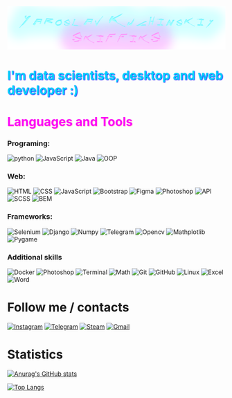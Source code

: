[![Header](https://github.com/SkiffikS/skiffiks/blob/main/assets/header2.png)](https://www.instagram.com/yaroslav833)


# <span style="color:#00D0F9;text-shadow: 1px 1px 2px blue">I'm data scientists, desktop and web developer :) </span>

# <span style="color:#FC03F8;text-shadow: 1px 1px 2px pink">Languages and Tools</span>

### Programing:
![python](https://img.shields.io/badge/-Python-383838?style=for-the-badge&text_color=FC03F8&logo=python&logoColor=00D0F9) ![JavaScript](https://img.shields.io/badge/-JavaScript-383838?style=for-the-badge&logo=JavaScript&logoColor=00D0F9) ![Java](https://img.shields.io/badge/-Java-383838?style=for-the-badge&logo=Java&logoColor=00D0F9) ![OOP](https://img.shields.io/badge/-OOP-383838?style=for-the-badge&logo=&logoColor=00D0F9)

### Web:
![HTML](https://img.shields.io/badge/-HTML-383838?style=for-the-badge&logo=HTML&logoColor=00D0F9) ![CSS](https://img.shields.io/badge/-CSS-383838?style=for-the-badge&logo=CSS&logoColor=00D0F9) ![JavaScript](https://img.shields.io/badge/-JavaScript-383838?style=for-the-badge&logo=JavaScript&logoColor=00D0F9) ![Bootstrap](https://img.shields.io/badge/-Bootstrap-383838?style=for-the-badge&logo=Bootstrap&logoColor=00D0F9) ![Figma](https://img.shields.io/badge/-Figma-383838?style=for-the-badge&logo=Figma&logoColor=00D0F9) ![Photoshop](https://img.shields.io/badge/-Photoshop-383838?style=for-the-badge&logo=Adobe&logoColor=00D0F9) ![API](https://img.shields.io/badge/-API-383838?style=for-the-badge&logo=API&logoColor=00D0F9) ![SCSS](https://img.shields.io/badge/-SCSS-383838?style=for-the-badge&logo=SCSS&logoColor=00D0F9) ![BEM](https://img.shields.io/badge/-BEM-383838?style=for-the-badge&logo=BEM&logoColor=00D0F9)

### Frameworks:
![Selenium](https://img.shields.io/badge/-Selenium-383838?style=for-the-badge&logo=Selenium&logoColor=00D0F9) ![Django](https://img.shields.io/badge/-Django-383838?style=for-the-badge&logo=Django&logoColor=00D0F9) ![Numpy](https://img.shields.io/badge/-Numpy-383838?style=for-the-badge&logo=Numpy&logoColor=00D0F9) ![Telegram](https://img.shields.io/badge/-python_telegram_bot/AIOGram-383838?style=for-the-badge&logo=Telegram&logoColor=00D0F9) ![Opencv](https://img.shields.io/badge/-Opencv-383838?style=for-the-badge&logo=Opencv&logoColor=00D0F9) ![Mathplotlib](https://img.shields.io/badge/-Mathplotlib-383838?style=for-the-badge&logo=numpy&logoColor=00D0F9) ![Pygame](https://img.shields.io/badge/-Pygame-383838?style=for-the-badge&logo=unity&logoColor=00D0F9)

### Additional skills
![Docker](https://img.shields.io/badge/-Docker-383838?style=for-the-badge&logo=Docker&logoColor=00D0F9) ![Photoshop](https://img.shields.io/badge/-Photoshop-383838?style=for-the-badge&logo=adobe&logoColor=00D0F9) ![Terminal](https://img.shields.io/badge/-Terminal-383838?style=for-the-badge&logo=macos&logoColor=00D0F9) ![Math](https://img.shields.io/badge/-Math-383838?style=for-the-badge&logo=numpy&logoColor=00D0F9) ![Git](https://img.shields.io/badge/-Git-383838?style=for-the-badge&logo=Git&logoColor=00D0F9) ![GitHub](https://img.shields.io/badge/-GitHub-383838?style=for-the-badge&logo=GitHub&logoColor=00D0F9) ![Linux](https://img.shields.io/badge/-Linux-383838?style=for-the-badge&logo=Linux&logoColor=00D0F9) ![Excel](https://img.shields.io/badge/-Excel-383838?style=for-the-badge&logo=Microsoft&logoColor=00D0F9) ![Word](https://img.shields.io/badge/-Word-383838?style=for-the-badge&logo=Microsoft&logoColor=00D0F9)

# Follow me / contacts

[![Instagram](https://img.shields.io/badge/-Instagram-383838?style=for-the-badge&logo=Instagram&logoColor=00D0F9)](https://www.instagram.com/yaroslav833) [![Telegram](https://img.shields.io/badge/-Telegram-383838?style=for-the-badge&logo=Telegram&logoColor=FF00FB)](https://t.me/skiffiks) [![Steam](https://img.shields.io/badge/-Steam-383838?style=for-the-badge&logo=Steam&logoColor=00D0F9)](https://steamcommunity.com/profiles/76561199092916594/) [![Gmail](https://img.shields.io/badge/-Instagram-383838?style=for-the-badge&logo=Gmail&logoColor=00D0F9)](y.kuchinskiy@gmail.com)

# Statistics

[![Anurag's GitHub stats](https://github-readme-stats.vercel.app/api?username=skiffiks&show_icons=true&theme=tokyonight&icon_color=FC03F8&title_color=FC03F8&text_color=00F7FF&border_color=00F7FF&)](https://github.com/anuraghazra/github-readme-stats)


[![Top Langs](https://github-readme-stats.vercel.app/api/top-langs/?username=skiffiks&layout=compact&show_icons=true&theme=tokyonight&icon_color=FC03F8&title_color=FC03F8&text_color=00F7FF&border_color=00F7FF&)](https://github.com/anuraghazra/github-readme-stats)